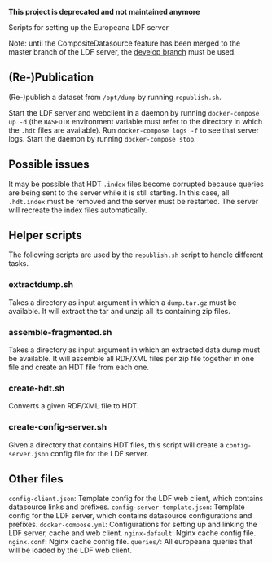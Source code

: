 **This project is deprecated and not maintained anymore**

Scripts for setting up the Europeana LDF server

Note: until the CompositeDatasource feature has been merged to the master branch of the LDF server, the [develop branch](https://github.com/LinkedDataFragments/Server.js/tree/develop) must be used.

## (Re-)Publication
(Re-)publish a dataset from `/opt/dump` by running `republish.sh`.

Start the LDF server and webclient in a daemon by running `docker-compose up -d` (the `BASEDIR` environment variable must refer to the directory in which the `.hdt` files are available).
Run `docker-compose logs -f` to see that server logs.
Start the daemon by running `docker-compose stop`.

## Possible issues
It may be possible that HDT `.index` files become corrupted because queries are being sent to the server while it is still starting.
In this case, all `.hdt.index` must be removed and the server must be restarted. The server will recreate the index files automatically.

## Helper scripts
The following scripts are used by the `republish.sh` script to handle different tasks.

### extractdump.sh
Takes a directory as input argument in which a `dump.tar.gz` must be available.
It will extract the tar and unzip all its containing zip files.

### assemble-fragmented.sh
Takes a directory as input argument in which an extracted data dump must be available.
It will assemble all RDF/XML files per zip file together in one file and create an HDT file from each one.

### create-hdt.sh
Converts a given RDF/XML file to HDT.

### create-config-server.sh
Given a directory that contains HDT files, this script will create a `config-server.json` config file for the LDF server.

## Other files

`config-client.json`: Template config for the LDF web client, which contains datasource links and prefixes.
`config-server-template.json`: Template config for the LDF server, which contains datasource configurations and prefixes.
`docker-compose.yml`: Configurations for setting up and linking the LDF server, cache and web client.
`nginx-default`: Nginx cache config file.
`nginx.conf`: Nginx cache config file.
`queries/`: All europeana queries that will be loaded by the LDF web client.
